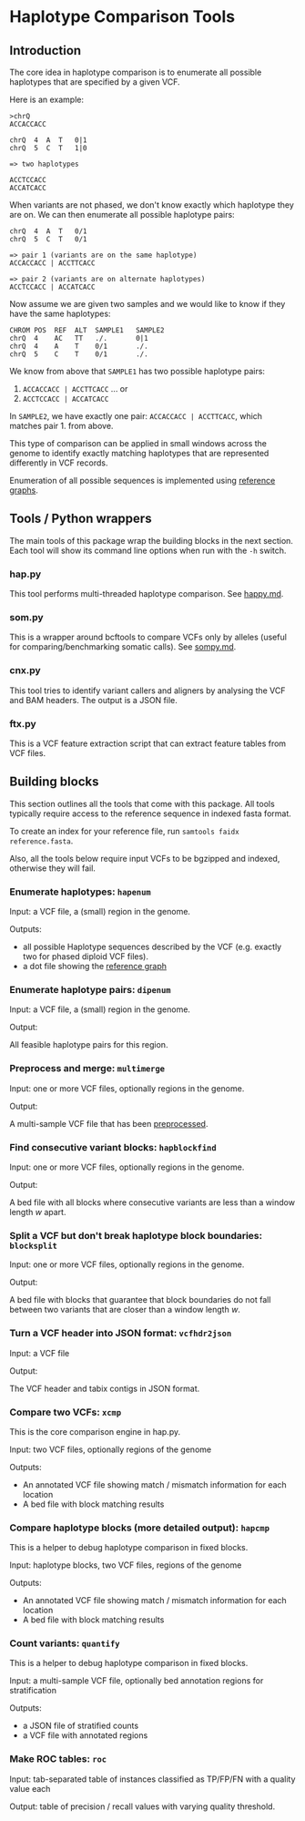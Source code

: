 Haplotype Comparison Tools
==========================

Introduction
------------

The core idea in haplotype comparison is to enumerate all possible haplotypes
that are specified by a given VCF.

Here is an example:

```
>chrQ
ACCACCACC

chrQ  4  A  T   0|1
chrQ  5  C  T   1|0

=> two haplotypes

ACCTCCACC
ACCATCACC
```

When variants are not phased, we don't know exactly which haplotype they are on.
We can then enumerate all possible haplotype pairs:

```
chrQ  4  A  T   0/1
chrQ  5  C  T   0/1

=> pair 1 (variants are on the same haplotype)
ACCACCACC | ACCTTCACC

=> pair 2 (variants are on alternate haplotypes)
ACCTCCACC | ACCATCACC
```

Now assume we are given two samples and we would like to know if they have the
same haplotypes:

```
CHROM POS  REF  ALT  SAMPLE1   SAMPLE2
chrQ  4    AC   TT   ./.       0|1
chrQ  4    A    T    0/1       ./.
chrQ  5    C    T    0/1       ./.
```

We know from above that `SAMPLE1` has two possible haplotype pairs:

1.  `ACCACCACC | ACCTTCACC` ... or
2.  `ACCTCCACC | ACCATCACC`

In `SAMPLE2`, we have exactly one pair: `ACCACCACC | ACCTTCACC`, which matches
pair 1. from above.

This type of comparison can be applied in small windows across the genome to 
identify exactly matching haplotypes that are represented differently in VCF 
records. 

Enumeration of all possible sequences is implemented using 
[reference graphs](refgraph.md).

Tools / Python wrappers
-----------------------

The main tools of this package wrap the building blocks in the next section.
Each tool will show its command line options when run with the `-h` switch.

### hap.py

This tool performs multi-threaded haplotype comparison. See 
[happy.md](happy.md).

### som.py

This is a wrapper around bcftools to compare VCFs only by alleles (useful for
comparing/benchmarking somatic calls). See [sompy.md](sompy.md).

### cnx.py

This tool tries to identify variant callers and aligners by analysing the VCF
and BAM headers. The output is a JSON file.

### ftx.py

This is a VCF feature extraction script that can extract feature tables from 
VCF files.

Building blocks
---------------

This section outlines all the tools that come with this package. All tools 
typically require access to the reference sequence in indexed fasta format.

To create an index for your reference file, run 
`samtools faidx reference.fasta`.

Also, all the tools below require input VCFs to be bgzipped and indexed, 
otherwise they will fail.

### Enumerate haplotypes: `hapenum`

Input: a VCF file, a (small) region in the genome.

Outputs:

*  all possible Haplotype sequences described by the VCF (e.g. exactly two 
   for phased diploid VCF files).
*  a dot file showing the [reference graph](refgraph.md)


### Enumerate haplotype pairs: `dipenum`

Input: a VCF file, a (small) region in the genome.

Output:

All feasible haplotype pairs for this region.

### Preprocess and merge: `multimerge`

Input: one or more VCF files, optionally regions in the genome.

Output:

A multi-sample VCF file that has been [preprocessed](normalisation.md).

### Find consecutive variant blocks: `hapblockfind`

Input: one or more VCF files, optionally regions in the genome.

Output:

A bed file with all blocks where consecutive variants are less than a window 
length *w* apart.

### Split a VCF but don't break haplotype block boundaries: `blocksplit`

Input: one or more VCF files, optionally regions in the genome.

Output:

A bed file with blocks that guarantee that block boundaries do not fall between
two variants that are closer than a window length *w*.

### Turn a VCF header into JSON format: `vcfhdr2json`

Input: a VCF file

Output:

The VCF header and tabix contigs in JSON format.

### Compare two VCFs: `xcmp`

This is the core comparison engine in hap.py. 

Input: two VCF files, optionally regions of the genome

Outputs:

*   An annotated VCF file showing match / mismatch information for each location
*   A bed file with block matching results

### Compare haplotype blocks (more detailed output): `hapcmp`

This is a helper to debug haplotype comparison in fixed blocks.

Input: haplotype blocks, two VCF files, regions of the genome

Outputs:

*   An annotated VCF file showing match / mismatch information for each location
*   A bed file with block matching results

### Count variants: `quantify`

This is a helper to debug haplotype comparison in fixed blocks.

Input: a multi-sample VCF file, optionally bed annotation regions for 
       stratification

Outputs:

*  a JSON file of stratified counts
*  a VCF file with annotated regions

### Make ROC tables: `roc`

Input: tab-separated table of instances classified as TP/FP/FN with a quality
       value each

Output: table of precision / recall values with varying quality threshold.
